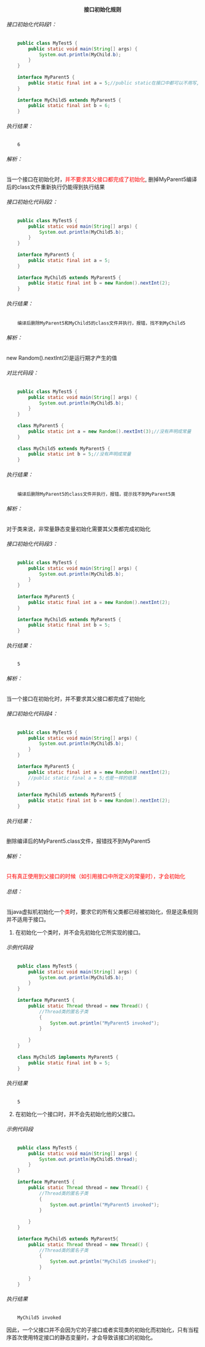 #### <center>接口初始化规则</center>

###### 接口初始化代码段1：  

```java
    public class MyTest5 {
        public static void main(String[] args) {
            System.out.println(MyChild.b);
        }
    }
    
    interface MyParent5 {
        public static final int a = 5;//public static在接口中都可以不用写,java中接口成员变量的默认修饰符都是public final static
    }
    
    interface MyChild5 extends MyParent5 {
        public static final int b = 6;
    }
```

###### 执行结果：  
```
    6
```

###### 解析：  
当一个接口在初始化时，<font color=red>并不要求其父接口都完成了初始化</font>, 删掉MyParent5编译后的class文件重新执行仍能得到执行结果


###### 接口初始化代码段2：  

```java
    public class MyTest5 {
        public static void main(String[] args) {
            System.out.println(MyChild5.b);
        }
    }
    
    interface MyParent5 {
        public static final int a = 5;
    }
    
    interface MyChild5 extends MyParent5 {
        public static final int b = new Random().nextInt(2);
    }
```

###### 执行结果：  
```
    编译后删除MyParent5和MyChild5的class文件并执行，报错，找不到MyChild5
```

###### 解析：  
new Random().nextInt(2)是运行期才产生的值  

###### 对比代码段：    
```java
    public class MyTest5 {
        public static void main(String[] args) {
            System.out.println(MyChild5.b);
        }
    }
    
    class MyParent5 {
        public static int a = new Random().nextInt(3);//没有声明成常量
    }
    
    class MyChild5 extends MyParent5 {
        public static int b = 5;//没有声明成常量
    }
```

###### 执行结果：  
```
    编译后删除MyParent5的class文件并执行，报错，提示找不到MyParent5类
```

###### 解析：  
对于类来说，非常量静态变量初始化需要其父类都完成初始化

###### 接口初始化代码段3：

```java
    public class MyTest5 {
        public static void main(String[] args) {
            System.out.println(MyChild5.b);
        }
    }
    
    interface MyParent5 {
        public static final int a = new Random().nextInt(2);
    }
    
    interface MyChild5 extends MyParent5 {
        public static final int b = 5;
    }
```

###### 执行结果：  
```
    5
```

###### 解析：  
当一个接口在初始化时，并不要求其父接口都完成了初始化

###### 接口初始化代码段4：  

```java
    public class MyTest5 {
        public static void main(String[] args) {
            System.out.println(MyChild5.b);
        }
    }
    
    interface MyParent5 {
        public static final int a = new Random().nextInt(2);
        //public static final a = 5;也是一样的结果
    }
    
    interface MyChild5 extends MyParent5 {
        public static final int b = new Random().nextInt(2);
    }
```

###### 执行结果：  
删除编译后的MyParent5.class文件，报错找不到MyParent5  

###### 解析：  
<font color=red>只有真正使用到父接口的时候（如引用接口中所定义的常量时），才会初始化</font>



###### 总结：  
当java虚拟机初始化一个<font color=red>类</font>时，要求它的所有父类都已经被初始化，但是这条规则并不适用于接口。  
1. 在初始化一个类时，并不会先初始化它所实现的接口。

###### 示例代码段

```java
    public class MyTest5 {
        public static void main(String[] args) {
            System.out.println(MyChild5.b);
        }
    }
    
    interface MyParent5 {
        public static Thread thread = new Thread() {
            //Thread类的匿名子类
            {
                System.out.println("MyParent5 invoked");
            }
            
        }
    }
    
    class MyChild5 implements MyParent5 {
        public static final int b = 5;
    }
```
###### 执行结果
```
    5
```


2. 在初始化一个接口时，并不会先初始化他的父接口。  

###### 示例代码段

```java
    public class MyTest5 {
        public static void main(String[] args) {
            System.out.println(MyChild5.thread);
        }
    }
    
    interface MyParent5 {
        public static Thread thread = new Thread() {
            //Thread类的匿名子类
            {
                System.out.println("MyParent5 invoked");
            }
            
        }
    }
    
    interface MyChild5 extends MyParent5{
        public static Thread thread = new Thread() {
            //Thread类的匿名子类
            {
                System.out.println("MyChild5 invoked");
            }
            
        }
    }
```
###### 执行结果
```
    MyChild5 invoked
```

因此，一个父接口并不会因为它的子接口或者实现类的初始化而初始化，只有当程序首次使用特定接口的静态变量时，才会导致该接口的初始化。